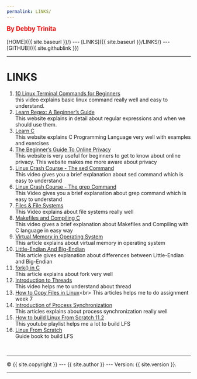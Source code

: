 ```yaml
---
permalink: LINKS/
---
```

<span style="color:red; font-weight:bold; font-size:larger;">By Debby Trinita</span>
<br><br>
[HOME]({{ site.baseurl }}/) ---
[LINKS]({{ site.baseurl }}/LINKS/) ---
[GITHUB]({{ site.githublink }})
<br>
<hr>

# LINKS

1. [10 Linux Terminal Commands for Beginners](https://youtu.be/CpTfQ-q6MPU)<br>
this video explains basic linux command really well and easy to understand.
2. [Learn Regex: A Beginner’s Guide](https://www.sitepoint.com/learn-regex/)<br>
This website explains in detail about regular expressions and when we should use them.
3. [Learn C](https://www.learn-c.org/en/Welcome)<br>
This website explains C Programming Language very well with examples and exercises
4. [The Beginner’s Guide To Online Privacy](https://www.freecodecamp.org/news/the-beginners-guide-to-online-privacy-7149b33c4a3e/)<br>
This website is very useful for beginners to get to know about online privacy. This website makes me more aware about privacy
5. [Linux Crash Course - The sed Command](https://www.youtube.com/watch?v=nXLnx8ncZyE)<br>
This video gives you a brief explanation about sed command which is easy to understand
6. [Linux Crash Course - The grep Command](https://www.youtube.com/watch?v=Tc_jntovCM0&t=219s)<br>
This Video gives you a brief explanation about grep command which is easy to understand
7. [Files & File Systems](https://www.youtube.com/watch?v=KN8YgJnShPM&t=376s)<br>
This Video explains about file systems really well 
8. [Makefiles and Compiling C](https://www.youtube.com/watch?v=zfuOcvYrhOs&t=244s)<br>
This video gives a brief explanation about Makefiles and Compiling with C language in easy way
9. [Virtual Memory in Operating System](https://www.geeksforgeeks.org/virtual-memory-in-operating-system/)<br>
This article explains about virtual memory in operating system 
10. [Little-Endian And Big-Endian](https://www.section.io/engineering-education/what-is-little-endian-and-big-endian/)<br>
This article gives explanation about differences between Little-Endian and Big-Endian
11. [fork() in C](https://www.geeksforgeeks.org/fork-system-call/)<br>
This article explains about fork very well
12. [Introduction to Threads](https://www.youtube.com/watch?v=LOfGJcVnvAk)<br>
This video helps me to understand about thread
13. [How to Copy Files in Linux](https://www.freecodecamp.org/news/the-linux-cp-command-how-to-copy-files-in-linux/#:~:text=You%20can%20copy%20files%20by,this%20using%20the%20cp%20command.)<br>
This articles helps me to do assignment week 7 
14. [Introduction of Process Synchronization](https://www.geeksforgeeks.org/introduction-of-process-synchronization/) <br>
This articles explains about process synchronization really well
15. [How to build Linux From Scratch 11.2](https://www.youtube.com/playlist?list=PLyc5xVO2uDsDlbR_LTP37nG6g4vbSSxSZ)<br>
This youtube playlist helps me a lot to build LFS
16. [Linux From Scratch](https://www.linuxfromscratch.org/lfs/view/11.2/)<br>
Guide book to build LFS

<br>
<hr>
&copy; {{ site.copyright }} --- {{ site.author }} --- Version: {{ site.version }}.
<hr>
<br>
